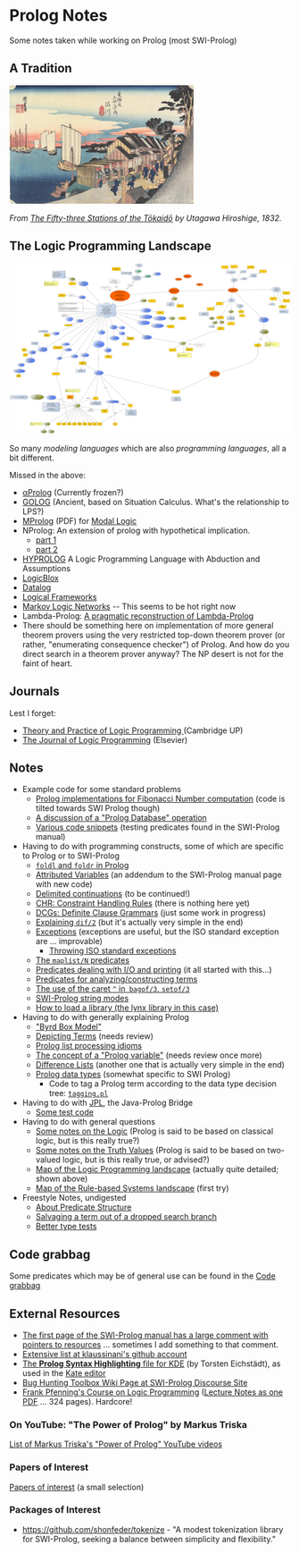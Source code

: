 # Prolog Notes

Some notes taken while working on Prolog (most SWI-Prolog)

## A Tradition

![Hiroshige: Shinagawa Station](pics/various/Hiroshige_Shinagawa_Station.jpg)

_From [The Fifty-three Stations of the Tōkaidō](https://en.wikipedia.org/wiki/The_Fifty-three_Stations_of_the_T%C5%8Dkaid%C5%8D) by Utagawa Hiroshige, 1832._

## The Logic Programming Landscape

![The Logic Programming Landscape](other_notes/quick_map_of_lp_landscape/quick_map_of_lp_landscape.svg)

So many *modeling languages* which are also *programming languages*, all a bit different.

Missed in the above: 

- [αProlog](https://homepages.inf.ed.ac.uk/jcheney/programs/aprolog/) (Currently frozen?)
- [GOLOG](https://en.wikipedia.org/wiki/GOLOG) (Ancient, based on Situation Calculus. What's the relationship to LPS?)
- [MProlog](https://www.mimuw.edu.pl/~nguyen/mpl.pdf) (PDF) for [Modal Logic](https://plato.stanford.edu/entries/logic-modal/)
- NProlog: An extension of prolog with hypothetical implication. 
   - [part 1](https://www.sciencedirect.com/science/article/pii/0743106684900293)
   - [part 2](https://www.sciencedirect.com/science/article/pii/S0743106685800030)
- [HYPROLOG](http://akira.ruc.dk/~henning/hyprolog/) A Logic Programming Language with Abduction and Assumptions
- [LogicBlox](https://developer.logicblox.com/technology/)
- [Datalog](https://en.wikipedia.org/wiki/Datalog)
- [Logical Frameworks](https://en.wikipedia.org/wiki/Logical_framework)
- [Markov Logic Networks](https://en.wikipedia.org/wiki/Markov_logic_network) -- This seems to be hot right now
- Lambda-Prolog: [A pragmatic reconstruction of Lambda-Prolog](https://hal-enac.archives-ouvertes.fr/hal-00934033)
- There should be something here on implementation of more general theorem provers using the very restricted top-down 
  theorem prover (or rather, "enumerating consequence checker") of Prolog. And how do you direct search in a theorem prover anyway?
  The NP desert is not for the faint of heart.

## Journals

Lest I forget:

- [Theory and Practice of Logic Programming ](https://www.cambridge.org/core/journals/theory-and-practice-of-logic-programming) (Cambridge UP)
- [The Journal of Logic Programming](https://www.sciencedirect.com/journal/the-journal-of-logic-programming) (Elsevier)

## Notes

- Example code for some standard problems
   - [Prolog implementations for Fibonacci Number computation](other_notes/about_fibonacci_numbers) (code is tilted towards SWI Prolog though)
   - [A discussion of a "Prolog Database" operation](swipl_notes/about_prolog_db_operations/simple_db_op.md) 
   - [Various code snippets](swipl_notes/various_code/) (testing predicates found in the SWI-Prolog manual)
- Having to do with programming constructs, some of which are specific to Prolog or to SWI-Prolog
   - [`foldl` and `foldr` in Prolog](other_notes/about_foldl_and_foldr/)   
   - [Attributed Variables](swipl_notes/about_attributed_variables/) (an addendum to the SWI-Prolog manual page with new code)
   - [Delimited continuations](swipl_notes/about_continuations/) (to be continued!)
   - [CHR: Constraint Handling Rules](swipl_notes/about_chr/) (there is nothing here yet)
   - [DCGs: Definite Clause Grammars](swipl_notes/about_dcgs/) (just some work in progress)
   - [Explaining `dif/2`](swipl_notes/about_dif) (but it's actually very simple in the end)
   - [Exceptions](swipl_notes/about_exceptions) (exceptions are useful, but the ISO standard exception are ... improvable)
      - [Throwing ISO standard exceptions](swipl_notes/about_exceptions/throwing_iso_standard_exceptions.md)
   - [The `maplist/N` predicates](swipl_notes/about_maplist) 
   - [Predicates dealing with I/O and printing](swipl_notes/about_output_formatting) (it all started with this...)
   - [Predicates for analyzing/constructing terms](swipl_notes/about_term_analysis_and_construction)
   - [The use of the caret `^` in` bagof/3`, `setof/3`](swipl_notes/various/notes_on_the_caret_used_in_bagof_goals.md)
   - [SWI-Prolog string modes](swipl_notes/various/swipl_string_modes.md)  
   - [How to load a library (the lynx library in this case)](swipl_notes/various/loading_lynx_library.md)   
- Having to do with generally explaining Prolog
   - ["Byrd Box Model"](other_notes/about_byrd_box_model/)
   - [Depicting Terms](other_notes/about_depicting_terms/) (needs review)
   - [Prolog list processing idioms](other_notes/about_list_processing/)
   - [The concept of a "Prolog variable"](swipl_notes/about_concept_of_variable/) (needs review once more)
   - [Difference Lists](swipl_notes/about_difference_lists/) (another one that is actually very simple in the end)
   - [Prolog data types](swipl_notes/about_swipl_data_types) (somewhat specific to SWI Prolog)
      - Code to tag a Prolog term according to the data type decision tree: [`tagging.pl`](swipl_notes/about_swipl_data_types/code/tagging.pl)
- Having to do with [JPL](https://eu.swi-prolog.org/pldoc/doc_for?object=section(%27packages/jpl.html%27)), the Java-Prolog Bridge
   - [Some test code](swipl_notes/about_jpl/)
- Having to do with general questions
   - [Some notes on the Logic](other_notes/about_the_logic/) (Prolog is said to be based on classical logic, but is this really true?)
   - [Some notes on the Truth Values](other_notes/about_truth_values) (Prolog is said to be based on two-valued logic, but is this really true, or advised?)
   - [Map of the Logic Programming landscape](other_notes/quick_map_of_lp_landscape) (actually quite detailed; shown above)
   - [Map of the Rule-based Systems landscape](other_notes/about_rule_based_systems) (first try)
- Freestyle Notes, undigested
   - [About Predicate Structure](swipl_notes/about_predicate_structure/)
   - [Salvaging a term out of a dropped search branch](swipl_notes/about_salvaging_a_term_out_of_a_dropped_search_branch/)
   - [Better type tests](swipl_notes/about_type_tests)

## Code grabbag

Some predicates which may be of general use can be found in the [Code grabbag](code/)

## External Resources

- [The first page of the SWI-Prolog manual has a large comment with pointers to resources](https://eu.swi-prolog.org/pldoc/doc_for?object=manual) ... sometimes I add something to that comment.
- [Extensive list at klaussinani's github account](https://github.com/klaussinani/awesome-prolog#resources)
- [The **Prolog Syntax Highlighting** file for KDE](https://cgit.kde.org/syntax-highlighting.git/tree/data/syntax/prolog.xml) (by Torsten Eichstädt), as used in the [Kate editor](https://docs.kde.org/trunk5/en/applications/katepart/highlight.html)
- [Bug Hunting Toolbox Wiki Page at SWI-Prolog Discourse Site](https://swi-prolog.discourse.group/t/bug-hunting-toolbox/710)
- [Frank Pfenning's Course on Logic Programming](http://www.cs.cmu.edu/~fp/courses/lp/) ([Lecture Notes as one PDF](http://www.cs.cmu.edu/~fp/courses/lp/lectures/lp-all.pdf) ... 324 pages). Hardcore!   

### On YouTube: "The Power of Prolog" by Markus Triska

[List of Markus Triska's "Power of Prolog" YouTube videos](other_notes/about_power_of_prolog_on_youtube)

### Papers of Interest

[Papers of interest](other_notes/about_papers_of_interest) (a small selection)

### Packages of Interest

- https://github.com/shonfeder/tokenize - "A modest tokenization library for SWI-Prolog, seeking a balance between simplicity and flexibility."

